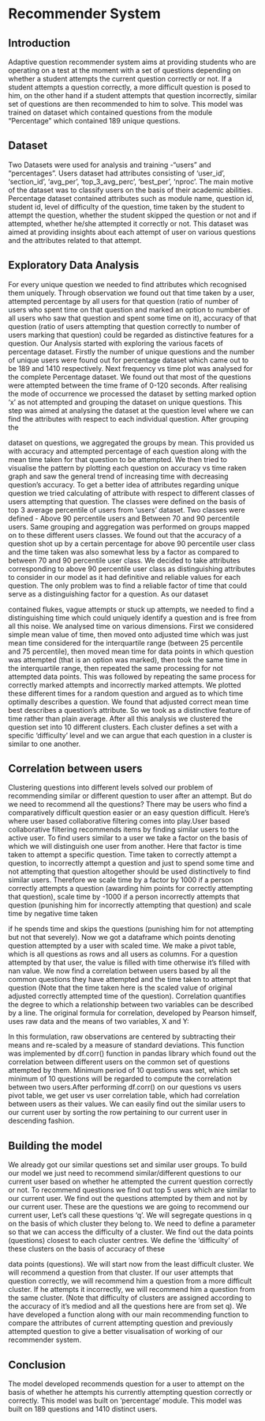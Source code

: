 # Recommender System


## Introduction

Adaptive question recommender system aims at providing
students who are operating on a test at the moment with a set of
questions depending on whether a student attempts the current
question correctly or not. If a student attempts a question
correctly, a more difficult question is posed to him, on the other
hand if a student attempts that question incorrectly, similar set of
questions are then recommended to him to solve. This model
was trained on dataset which contained questions from the
module “Percentage” which contained 189 unique questions.


## Dataset

Two Datasets were used for analysis and training -“users” and
“percentages”. Users dataset had attributes consisting of
‘user_id’, ‘section_id’, ‘avg_per’, ‘top_3_avg_perc’, ‘best_per’,
‘nproc’. The main motive of the dataset was to classify users on
the basis of their academic abilities.
Percentage dataset contained attributes such as module name,
question id, student id, level of difficulty of the question, time
taken by the student to attempt the question, whether the student
skipped the question or not and if attempted, whether he/she
attempted it correctly or not. This dataset was aimed at
providing insights about each attempt of user on various
questions and the attributes related to that attempt.


## Exploratory Data Analysis

For every unique question we needed to find attributes which
recognised them uniquely. Through observation we found out
that time taken by a user, attempted percentage by all users for
that question (ratio of number of users who spent time on that
question and marked an option to number of all users who saw
that question and spent some time on it), accuracy of that
question (ratio of users attempting that question correctly to
number of users marking that question) could be regarded as
distinctive features for a question.
Our Analysis started with exploring the various facets of
percentage dataset. Firstly the number of unique questions and
the number of unique users were found out for percentage
dataset which came out to be 189 and 1410 respectively.
Next frequency vs time plot was analysed for the complete
Percentage dataset. We found out that most of the questions
were attempted between the time frame of 0-120 seconds.
After realising the mode of occurrence we processed the dataset
by setting marked option ‘x’ as not attempted and grouping the
dataset on unique questions. This step was aimed at analysing
the dataset at the question level where we can find the attributes
with respect to each individual question. After grouping the


dataset on questions, we aggregated the groups by mean. This
provided us with accuracy and attempted percentage of each
question along with the mean time taken for that question to be
attempted. We then tried to visualise the pattern by plotting each
question on accuracy vs time raken graph and saw the general
trend of increasing time with decreasing question’s accuracy.
To get a better idea of attributes regarding unique question we
tried calculating of attribute with respect to different classes of
users attempting that question. The classes were defined on the
basis of top 3 average percentile of users from ‘users’ dataset.
Two classes were defined - Above 90 percentile users and
Between 70 and 90 percentile users. Same grouping and
aggregation was performed on groups mapped on to these
different users classes. We found out that the accuracy of a
question shot up by a certain percentage for above 90 percentile
user class and the time taken was also somewhat less by a factor
as compared to between 70 and 90 percentile user class.
We decided to take attributes corresponding to above 90
percentile user class as distinguishing attributes to consider in
our model as it had definitive and reliable values for each
question.
The only problem was to find a reliable factor of time that could
serve as a distinguishing factor for a question. As our dataset


contained flukes, vague attempts or stuck up attempts, we
needed to find a distinguishing time which could uniquely
identify a question and is free from all this noise.
We analysed time on various dimensions. First we considered
simple mean value of time, then moved onto adjusted time
which was just mean time considered for the interquartile range
(between 25 percentile and 75 percentile), then moved mean
time for data points in which question was attempted (that is an
option was marked), then took the same time in the interquartile
range, then repeated the same processing for not attempted data
points. This was followed by repeating the same process for
correctly marked attempts and incorrectly marked attempts.
We plotted these different times for a random question and
argued as to which time optimally describes a question. We
found that adjusted correct mean time best describes a
question’s attribute. So we took as a distinctive feature of time
rather than plain average.
After all this analysis we clustered the question set into 10
different clusters. Each cluster defines a set with a specific
‘difficulty’ level and we can argue that each question in a cluster
is similar to one another.


## Correlation between users

Clustering questions into different levels solved our problem of
recommending similar or different question to user after an
attempt. But do we need to recommend all the questions?
There may be users who find a comparatively difficult question
easier or an easy question difficult. Here’s where user based
collaborative filtering comes into play.User based collaborative
filtering recommends items by finding similar users to the
active user.
To find users similar to a user we take a factor on the basis of
which we will distinguish one user from another. Here that
factor is time taken to attempt a specific question. Time taken to
correctly attempt a question, to incorrectly attempt a question
and just to spend some time and not attempting that question
altogether should be used distinctively to find similar users.
Therefore we scale time by a factor by 1000 if a person correctly
attempts a question (awarding him points for correctly
attempting that question), scale time by -1000 if a person
incorrectly attempts that question (punishing him for incorrectly
attempting that question) and scale time by negative time taken


if he spends time and skips the questions (punishing him for not
attempting but not that severely).
Now we got a dataframe which points denoting question
attempted by a user with scaled time. We make a pivot table,
which is all questions as rows and all users as columns. For a
question attempted by that user, the value is filled with time
otherwise it’s filled with nan value.
We now find a correlation between users based by all the
common questions they have attempted and the time taken to
attempt that question (Note that the time taken here is the scaled
value of original adjusted correctly attempted time of the
question).
Correlation quantifies the degree to which a relationship
between two variables can be described by a line.
The original formula for correlation, developed by Pearson
himself, uses raw data and the means of two variables, X and Y:


In this formulation, raw observations are centered by subtracting
their means and re-scaled by a measure of standard deviations.
This function was implemented by df.corr() function in pandas
library which found out the correlation between different users
on the common set of questions attempted by them. Minimum
period of 10 questions was set, which set minimum of 10
questions will be regarded to compute the correlation between
two users.After performing df.corr() on our questions vs users
pivot table, we get user vs user correlation table, which had
correlation between users as their values. We can easily find out
the similar users to our current user by sorting the row
pertaining to our current user in descending fashion.


## Building the model

We already got our similar questions set and similar user groups.
To build our model we just need to recommend similar/different
questions to our current user based on whether he attempted the
current question correctly or not.
To recommend questions we find out top 5 users which are
similar to our current user. We find out the questions attempted
by them and not by our current user. These are the questions we
are going to recommend our current user, Let’s call these
questions ‘q’. We will segregate questions in q on the basis of
which cluster they belong to. We need to define a parameter so
that we can access the difficulty of a cluster. We find out the
data points (questions) closest to each cluster centres. We define
the ‘difficulty’ of these clusters on the basis of accuracy of these


data points (questions). We will start now from the least difficult
cluster. We will recommend a question from that cluster. If our
user attempts that question correctly, we will recommend him a
question from a more difficult cluster. If he attempts it
incorrectly, we will recommend him a question from the same
cluster. (Note that difficulty of clusters are assigned according to
the accuracy of it’s mediod and all the questions here are from
set q). We have developed a function along with our main
recommending function to compare the attributes of current
attempting question and previously attempted question to give a
better visualisation of working of our recommender system.


## Conclusion

The model developed recommends question for a user to attempt
on the basis of whether he attempts his currently attempting
question correctly or correctly. This model was built on
‘percentage’ module. This model was built on 189 questions and
1410 distinct users.



 
